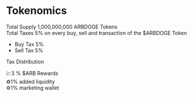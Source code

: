 # Tokenomics

&#x20;Total Supply 1,000,000,000 ARBDOGE Tokens\
&#x20;    Total Taxes 5% on every buy, sell and transaction of the $ARBDOGE Token

* Buy Tax 5%
* Sell Tax 5%

Tax Distribution

💹3 % $ARB Rewards \
♻️1% added liquidity\
⚙️1% marketing wallet

\
&#x20;
